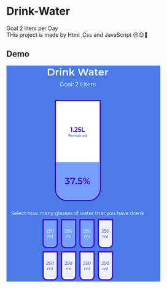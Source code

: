 # Drink-Water
Goal 2 liters per Day
<br/>
THis project is made by Html ,Css and JavaScript 😍😍🧡


## Demo 
![Screenshot](drink-water.png)
